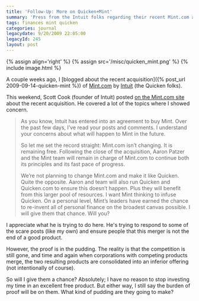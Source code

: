 ```yaml
---
title: 'Follow-Up: More on Quicken+Mint'
summary: 'Press from the Intuit folks regarding their recent Mint.com acquisition.'
tags: finances mint quicken
categories: journal
legacydate: 9/20/2009 22:05:00
legacyId: 245
layout: post
---
```


{% assign align='right' %}
{% assign src='/misc/quicken_mint.png' %}
{% include image.html %}

A couple weeks ago, I [blogged about the recent acquisition]({% post_url 2009-09-14-quicken-mint %}) of [Mint.com](http://www.mint.com) by [Intuit](http://www.intuit.com) (the Quicken folks).

This weekend, Scott Cook (founder of Intuit) posted [on the Mint.com site](http://www.mint.com/blog/updates/intuit-not-out-to-change-mint-says-founder/) about the recent acquisition. He covered a lot of the topics where I showed concern.

> As you know, Intuit has entered into an agreement to buy Mint. Over the past few days, I’ve read your posts and comments. I understand your concerns about what will happen to Mint in the future.
>
> So let me set the record straight: Mint.com isn’t changing. It is remaining free. Following the close of the acquisition, Aaron Patzer and the Mint team will remain in charge of Mint.com to continue both its principles and its fast pace of progress.
>
> We’re not planning to change Mint.com and make it like Quicken. Quite the opposite. Aaron and team will also run Quicken and Quicken.com to ensure this doesn’t happen. Plus they will benefit from this larger pool of resources. I want Mint thinking to infuse Quicken.
> On a personal level, Mint’s leaders have earned the chance to re-invent all of personal finance on the broadest canvas possible. I will give them that chance. Will you?

I appreciate what he is trying to do here. He's trying to respond to some of the scare posts (like my own) and ensure people that this merger is not the end of a good product.

However, the proof is in the pudding. The reality is that the competition is still gone, and time and again when corporations with competing products merge, the two resulting products are consolidated into an inferior offering (not intentionally of course).

So will I give them a chance? Absolutely; I have no reason to stop investing my time in an excellent free product. But either way, I still say the burden of proof will be on them. What kind of pudding are they going to make?


 